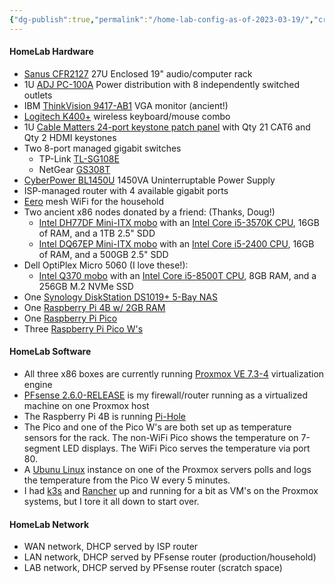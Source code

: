 ```yaml
---
{"dg-publish":true,"permalink":"/home-lab-config-as-of-2023-03-19/","created":"2023-04-06T16:14:33.400-04:00","updated":"2023-04-06T17:24:20.328-04:00"}
---
```


#### HomeLab Hardware

- [Sanus CFR2127](https://www.sanus.com/en_um/products/racks/cfr2127/) 27U Enclosed 19" audio/computer rack
- 1U [ADJ PC-100A](https://www.adj.com/pc-100a) Power distribution with 8 independently switched outlets
- IBM [ThinkVision 9417-AB1](http://www.ascendtech.us/ibm-thinkvision-l171-17-lcd-monitor_i_mnibmtvl150lcd3.aspx) VGA monitor (ancient!)
- [Logitech K400+](https://www.logitech.com/en-us/products/keyboards/k400-plus-touchpad-keyboard.920-007119.html) wireless keyboard/mouse combo
- 1U [Cable Matters 24-port keystone patch panel](https://www.cablematters.com/pc-386-162-rack-or-wall-mount-24-port-cat6-cat-6-keystone-patch-panel.aspx) with Qty 21 CAT6 and Qty 2 HDMI keystones
- Two 8-port managed gigabit switches
	- TP-Link [TL-SG108E](https://www.tp-link.com/us/business-networking/easy-smart-switch/tl-sg108e/)
	- NetGear [GS308T](https://www.netgear.com/support/product/gs308t)
- [CyberPower BL1450U](https://www.cyberpowersystems.com/product/ups/battery-backup/bl1450u/) 1450VA Uninterruptable Power Supply
- ISP-managed router with 4 available gigabit ports
- [Eero](https://eero.com) mesh WiFi for the household
- Two ancient x86 nodes donated by a friend: (Thanks, Doug!)
	- [Intel DH77DF Mini-ITX mobo](https://www.intel.com/content/www/us/en/products/sku/59503/intel-desktop-board-dh77df/specifications.html) with an [Intel Core i5-3570K CPU](https://www.intel.com/content/www/us/en/products/sku/65520/intel-core-i53570k-processor-6m-cache-up-to-3-80-ghz/specifications.html), 16GB of RAM, and a 1TB 2.5" SDD
	- [Intel DQ67EP Mini-ITX mobo](https://www.intel.com/content/www/us/en/products/sku/51998/intel-desktop-board-dq67ep/specifications.html) with an [Intel Core i5-2400 CPU]([https://www.intel.com/content/www/us/en/products/sku/52207/intel-core-i52400-processor-6m-cache-up-to-3-40-ghz/specifications.html](https://www.intel.com/content/www/us/en/products/sku/52207/intel-core-i52400-processor-6m-cache-up-to-3-40-ghz/specifications.html)), 16GB of RAM, and a 500GB 2.5" SDD
- Dell OptiPlex Micro 5060 (I love these!):
	- [Intel Q370 mobo](https://ark.intel.com/content/www/us/en/ark/products/133282/intel-q370-chipset.html) with an [Intel Core i5-8500T CPU](https://ark.intel.com/content/www/us/en/ark/products/129941/intel-core-i58500t-processor-9m-cache-up-to-3-50-ghz.html), 8GB RAM, and a 256GB M.2 NVMe SSD
- One [Synology DiskStation DS1019+ 5-Bay NAS](https://global.download.synology.com/download/Document/Hardware/DataSheet/DiskStation/19-year/DS1019+/enu/Synology_DS1019_Plus_Data_Sheet_enu.pdf)
- One [Raspberry Pi 4B w/ 2GB RAM](https://www.raspberrypi.com/products/raspberry-pi-4-model-b/)
- One [Raspberry Pi Pico](https://www.raspberrypi.com/products/raspberry-pi-pico/)
- Three [Raspberry Pi Pico W's](https://www.raspberrypi.com/documentation/microcontrollers/raspberry-pi-pico.html)

#### HomeLab Software

- All three x86 boxes are currently running [Proxmox VE 7.3-4](https://www.proxmox.com/en/proxmox-ve) virtualization engine
- [PFsense 2.6.0-RELEASE](https://www.pfsense.org) is my firewall/router running as a virtualized machine on one Proxmox host
- The Raspberry Pi 4B is running [Pi-Hole](https://pi-hole.net)
- The Pico and one of the Pico W's are both set up as temperature sensors for the rack.  The non-WiFi Pico shows the temperature on 7-segment LED displays.  The WiFi Pico serves the temperature via port 80.
- A [Ubunu Linux](https://ubuntu.com) instance on one of the Proxmox servers polls and logs the temperature from the Pico W every 5 minutes.
- I had [k3s](https://k3s.io) and [Rancher](https://www.rancher.com) up and running for a bit as VM's on the Proxmox systems, but I tore it all down to start over.

#### HomeLab Network
- WAN network, DHCP served by ISP router
- LAN network, DHCP served by PFsense router (production/household)
- LAB network, DHCP served by PFsense router (scratch space)
